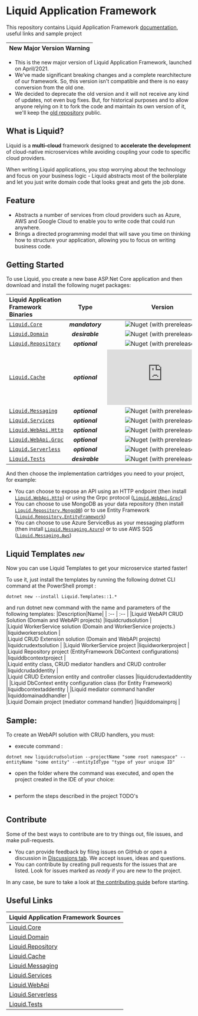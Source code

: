 # Liquid Application Framework

This repository contains Liquid Application Framework [documentation](docs/About-Liquid.md), useful links and sample project

| New Major Version Warning |
|----|

- This is the new major version of Liquid Application Framework, launched on April/2021.
- We've made significant breaking changes and a complete rearchitecture of our framework. So, this version isn't compatible and there is no easy conversion from the old one.
- We decided to deprecate the old version and it will not receive any kind of updates, not even bug fixes. But, for historical purposes and to allow anyone relying on it to fork the code and maintain its own version of it, we'll keep the [old repository](https://github.com/Avanade/Liquid-Application-Framework-1.0-deprecated) public.

## What is Liquid?

Liquid is a **multi-cloud** framework designed to **accelerate the development** of cloud-native microservices while avoiding coupling your code to specific cloud providers.

When writing Liquid applications, you stop worrying about the technology and focus on your business logic - Liquid abstracts most of the boilerplate and let you just write domain code that looks great and gets the job done.

## Feature

- Abstracts a number of services from cloud providers such as Azure, AWS and Google Cloud to enable you to write code that could run anywhere.
- Brings a directed programming model that will save you time on thinking how to structure your application, allowing you to focus on writing business code.

## Getting Started

To use Liquid, you create a new base ASP.Net Core application and then download and install the following nuget packages:

| Liquid Application Framework Binaries | Type | Version |
| :-- | :--: | :--: |
| [`Liquid.Core`](https://www.nuget.org/packages/Liquid.Core) | **_mandatory_** | ![Nuget (with prereleases)](https://img.shields.io/nuget/vpre/Liquid.Core) |
| [`Liquid.Domain`](https://www.nuget.org/packages/Liquid.Domain) | **_desirable_** | ![Nuget (with prereleases)](https://img.shields.io/nuget/vpre/Liquid.Domain) |
| [`Liquid.Repository`](https://www.nuget.org/packages/Liquid.Repository) | **_optional_** | ![Nuget (with prereleases)](https://img.shields.io/nuget/vpre/Liquid.Repository) |
| [`Liquid.Cache`](https://www.nuget.org/packages/Liquid.Cache) | **_optional_** | ![Nuget (with prereleases)](https://img.shields.io/nuget/vpre/Liquid.Cache) |
| [`Liquid.Messaging`](https://www.nuget.org/packages/Liquid.Messaging) | **_optional_** | ![Nuget (with prereleases)](https://img.shields.io/nuget/vpre/Liquid.Messaging) |
| [`Liquid.Services`](https://www.nuget.org/packages/Liquid.Services) | **_optional_** | ![Nuget (with prereleases)](https://img.shields.io/nuget/vpre/Liquid.Services) |
| [`Liquid.WebApi.Http`](https://www.nuget.org/packages/Liquid.WebApi.Http) | **_optional_** | ![Nuget (with prereleases)](https://img.shields.io/nuget/vpre/Liquid.WebApi.Http) |
| [`Liquid.WebApi.Grpc`](https://www.nuget.org/packages/Liquid.WebApi.Grpc) | **_optional_** | ![Nuget (with prereleases)](https://img.shields.io/nuget/vpre/Liquid.WebApi.Grpc) |
| [`Liquid.Serverless`](https://www.nuget.org/packages/Liquid.Serverless.AzureFunctions) | **_optional_** | ![Nuget (with prereleases)](https://img.shields.io/nuget/vpre/Liquid.Serverless.AzureFunctions) |
| [`Liquid.Tests`](https://www.nuget.org/packages/Liquid.Tests) | **_desirable_** | ![Nuget (with prereleases)](https://img.shields.io/nuget/vpre/Liquid.Tests) |

And then choose the implementation cartridges you need to your project, for example:

- You can choose to expose an API using an HTTP endpoint (then install [`Liquid.WebApi.Http`](https://www.nuget.org/packages/Liquid.WebApi.Http)) or using the Grpc protocol ([`Liquid.WebApi.Grpc`](https://www.nuget.org/packages/Liquid.WebApi.Grpc))
- You can choose to use MongoDB as your data repository (then install [`Liquid.Repository.MongoDB`](https://www.nuget.org/packages/Liquid.Repository.MongoDB)) or to use  Entity Framework ([`Liquid.Repository.EntityFramework`](https://www.nuget.org/packages/Liquid.Repository.EntityFramework))
- You can choose to use Azure ServiceBus as your messaging platform (then install [`Liquid.Messaging.Azure`](https://www.nuget.org/packages/Liquid.Messaging.Azure)) or to use AWS SQS ([`Liquid.Messaging.Aws`](https://www.nuget.org/packages/Liquid.Messaging.Aws))

## Liquid Templates  _`new`_ 

Now you can use Liquid Templates to get your microservice started faster!

To use it, just install the templates by running the following dotnet CLI command at the PowerShell prompt :

```Shell
dotnet new --install Liquid.Templates::1.*
```
and run dotnet new command with the name and parameters of the following templates: 
|Description|Name|
| :-- | :-- |
|Liquid WebAPI CRUD Solution (Domain and WebAPI projects)              |liquidcrudsolution           |  
|Liquid WorkerService solution (Domain and WorkerService projects.)    |liquidworkersolution         |  
|Liquid CRUD Extension solution (Domain and WebAPI projects)           |liquidcrudextsolution        | 
|Liquid WorkerService project                                          |liquidworkerproject          |
|Liquid Repository project (EntityFramework DbContext configurations)  |liquiddbcontextproject       |  
|Liquid entity class, CRUD mediator handlers and CRUD controller       |liquidcrudaddentity          |      
|Liquid CRUD Extension entity and controller classes                   |liquidcrudextaddentity       |
|Liquid DbContext entity configuration class (for Entity Framework)    |liquidbcontextaddentity      |
|Liquid mediator command handler                                       |liquiddomainaddhandler       |           
|Liquid Domain project (mediator command handler)                      |liquiddomainproj             |    
            

## Sample:
To create an WebAPI solution with CRUD handlers, you must:
- execute command :
```Shell
dotnet new liquidcrudsolution --projectName "some root namespace" --entityName "some entity" --entityIdType "type of your unique ID"
```

- open the folder where the command was executed, and open the project created in the IDE of your choice:

![]()

- perform the steps described in the project TODO's

![]()




## Contribute

Some of the best ways to contribute are to try things out, file issues, and make pull-requests.

- You can provide feedback by filing issues on GitHub or open a discussion in [Discussions tab](https://github.com/Avanade/Liquid-Application-Framework/discussions). We accept issues, ideas and questions.
- You can contribute by creating pull requests for the issues that are listed. Look for issues marked as _ready_ if you are new to the project.

In any case, be sure to take a look at [the contributing guide](CONTRIBUTING.md) before starting.

## Useful Links

| Liquid Application Framework Sources |
| :-- |
| [Liquid.Core](https://github.com/Avanade/Liquid.Core) |
| [Liquid.Domain](https://github.com/Avanade/Liquid.Domain) |
| [Liquid.Repository](https://github.com/Avanade/Liquid.Repository) |
| [Liquid.Cache](https://github.com/Avanade/Liquid.Cache) |
| [Liquid.Messaging](https://github.com/Avanade/Liquid.Messaging) |
| [Liquid.Services](https://github.com/Avanade/Liquid.Services) |
| [Liquid.WebApi](https://github.com/Avanade/Liquid.WebApi) |
| [Liquid.Serverless](https://github.com/Avanade/Liquid.Serverless) |
| [Liquid.Tests](https://github.com/Avanade/Liquid.Tests) |
